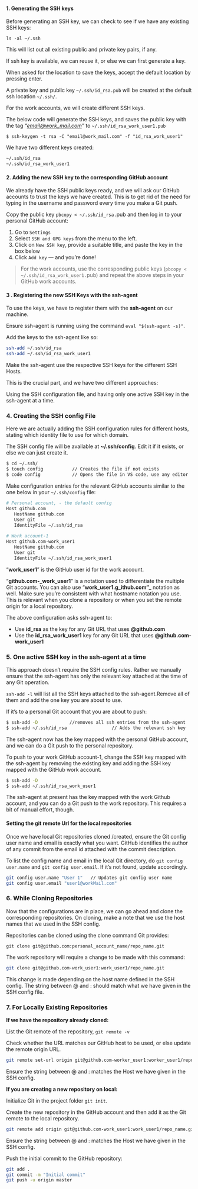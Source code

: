 #### 1. Generating the SSH keys
Before generating an SSH key, we can check to see if we have any existing SSH keys: 

`ls -al ~/.ssh` 

This will list out all existing public and private key pairs, if any.

If ssh key is available, we can reuse it, or else we can first generate a key.

When asked for the location to save the keys, accept the default location by pressing enter.

A private key and public key `~/.ssh/id_rsa.pub` will be created at the default ssh location `~/.ssh/`.

For the work accounts, we will create different SSH keys. 

The below code will generate the SSH keys, and saves the public key with the tag _“email@work_mail.com”_ to `~/.ssh/id_rsa_work_user1.pub`

```
$ ssh-keygen -t rsa -C "email@work_mail.com" -f "id_rsa_work_user1"
```

We have two different keys created:

```bash
~/.ssh/id_rsa
~/.ssh/id_rsa_work_user1
```

#### 2. Adding the new SSH key to the corresponding GitHub account

We already have the SSH public keys ready, and we will ask our GitHub accounts to trust the keys we have created. This is to get rid of the need for typing in the username and password every time you make a Git push.

Copy the public key `pbcopy < ~/.ssh/id_rsa.`pub and then log in to your personal GitHub account:

1.  Go to `Settings`
2.  Select `SSH and GPG keys` from the menu to the left.
3.  Click on `New SSH key`, provide a suitable title, and paste the key in the box below
4.  Click `Add key` — and you’re done!

> For the work accounts, use the corresponding public keys (`pbcopy < ~/.ssh/id_rsa_work_user1.`pub) and repeat the above steps in your GitHub work accounts.

#### 3 . Registering the new SSH Keys with the ssh-agent

To use the keys, we have to register them with the **ssh-agent** on our machine.

Ensure ssh-agent is running using the command `eval "$(ssh-agent -s)"`.  

Add the keys to the ssh-agent like so:

```bash
ssh-add ~/.ssh/id_rsa
ssh-add ~/.ssh/id_rsa_work_user1
```

Make the ssh-agent use the respective SSH keys for the different SSH Hosts.

This is the crucial part, and we have two different approaches:

Using the SSH configuration file, and having only one active SSH key in the ssh-agent at a time. 

### **4. Creating the SSH config File**

Here we are actually adding the SSH configuration rules for different hosts, stating which identity file to use for which domain.

The SSH config file will be available at **~/.ssh/config**. Edit it if it exists, or else we can just create it.

```bash
$ cd ~/.ssh/
$ touch config           // Creates the file if not exists
$ code config            // Opens the file in VS code, use any editor
```

Make configuration entries for the relevant GitHub accounts similar to the one below in your `~/.ssh/config` file:


```bash
# Personal account, - the default config
Host github.com
   HostName github.com
   User git
   IdentityFile ~/.ssh/id_rsa
   
# Work account-1
Host github.com-work_user1    
   HostName github.com
   User git
   IdentityFile ~/.ssh/id_rsa_work_user1
```

“**work_user1**” is the GitHub user id for the work account.

“**github.com-_work_user1**” is a notation used to differentiate the multiple Git accounts. You can also use “**work_user1.g_ithub.com”_** notation as well. 
Make sure you’re consistent with what hostname notation you use. 
This is relevant when you clone a repository or when you set the remote origin for a local repository.

The above configuration asks ssh-agent to:

-   Use **id_rsa** as the key for any Git URL that uses **@github.com**
-   Use the **id_rsa_work_user1** key for any Git URL that uses **@github.com-work_user1**

### 5. One active SSH key in the ssh-agent at a time

This approach doesn’t require the SSH config rules. Rather we manually ensure that the ssh-agent has only the relevant key attached at the time of any Git operation.

`ssh-add -l` will list all the SSH keys attached to the ssh-agent.Remove all of them and add the one key you are about to use.

If it’s to a personal Git account that you are about to push:

```bash
$ ssh-add -D            //removes all ssh entries from the ssh-agent
$ ssh-add ~/.ssh/id_rsa                 // Adds the relevant ssh key
```

The ssh-agent now has the key mapped with the personal GitHub account, and we can do a Git push to the personal repository.

To push to your work GitHub account-1, change the SSH key mapped with the ssh-agent by removing the existing key and adding the SSH key mapped with the GitHub work account.

```bash
$ ssh-add -D
$ ssh-add ~/.ssh/id_rsa_work_user1
```

The ssh-agent at present has the key mapped with the work Github account, and you can do a Git push to the work repository. This requires a bit of manual effort, though.

#### Setting the git remote Url for the local repositories

Once we have local Git repositories cloned /created, ensure the Git config user name and email is exactly what you want. GitHub identifies the author of any commit from the email id attached with the commit description.

To list the config name and email in the local Git directory, do `git config user.name` and `git config user.email`. If it’s not found, update accordingly.

```bash
git config user.name "User 1"   // Updates git config user name
git config user.email "user1@workMail.com"
```

### 6. While Cloning Repositories

Now that the configurations are in place, we can go ahead and clone the corresponding repositories. On cloning, make a note that we use the host names that we used in the SSH config.

Repositories can be cloned using the clone command Git provides:

```
git clone git@github.com:personal_account_name/repo_name.git
```

The work repository will require a change to be made with this command:

```bash
git clone git@github.com-work_user1:work_user1/repo_name.git
```

This change is made depending on the host name defined in the SSH config. 
The string between @ and : should match what we have given in the SSH config file.

### 7. For Locally Existing Repositories

**If we have the repository already cloned:**

List the Git remote of the repository, `git remote -v`

Check whether the URL matches our GitHub host to be used, or else update the remote origin URL.

```bash
git remote set-url origin git@github.com-worker_user1:worker_user1/repo_name.git
```

Ensure the string between @ and : matches the Host we have given in the SSH config.

**If you are creating a new repository on local:**

Initialize Git in the project folder `git init`.

Create the new repository in the GitHub account and then add it as the Git remote to the local repository.

```bash
git remote add origin git@github.com-work_user1:work_user1/repo_name.git 
```

Ensure the string between @ and : matches the Host we have given in the SSH config.

Push the initial commit to the GitHub repository:

```bash
git add .
git commit -m "Initial commit"
git push -u origin master
```

